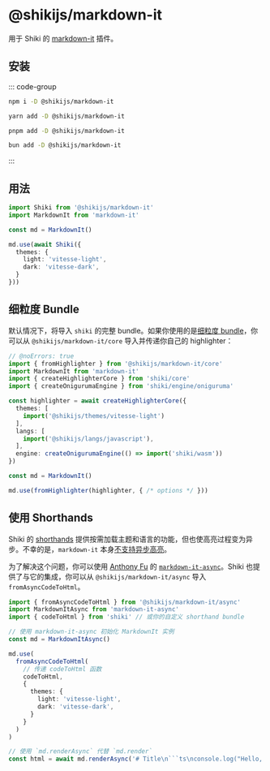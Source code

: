 # @shikijs/markdown-it

<Badges name="@shikijs/markdown-it" />

用于 Shiki 的 [markdown-it](https://markdown-it.github.io/) 插件。

## 安装

::: code-group

```sh [npm]
npm i -D @shikijs/markdown-it
```

```sh [yarn]
yarn add -D @shikijs/markdown-it
```

```sh [pnpm]
pnpm add -D @shikijs/markdown-it
```

```sh [bun]
bun add -D @shikijs/markdown-it
```

:::

## 用法

```ts twoslash
import Shiki from '@shikijs/markdown-it'
import MarkdownIt from 'markdown-it'

const md = MarkdownIt()

md.use(await Shiki({
  themes: {
    light: 'vitesse-light',
    dark: 'vitesse-dark',
  }
}))
```

## 细粒度 Bundle

默认情况下，将导入 `shiki` 的完整 bundle。如果你使用的是[细粒度 bundle](/guide/bundles#fine-grained-bundle)，你可以从 `@shikijs/markdown-it/core` 导入并传递你自己的 highlighter：

```ts twoslash
// @noErrors: true
import { fromHighlighter } from '@shikijs/markdown-it/core'
import MarkdownIt from 'markdown-it'
import { createHighlighterCore } from 'shiki/core'
import { createOnigurumaEngine } from 'shiki/engine/oniguruma'

const highlighter = await createHighlighterCore({
  themes: [
    import('@shikijs/themes/vitesse-light')
  ],
  langs: [
    import('@shikijs/langs/javascript'),
  ],
  engine: createOnigurumaEngine(() => import('shiki/wasm'))
})

const md = MarkdownIt()

md.use(fromHighlighter(highlighter, { /* options */ }))
```

## 使用 Shorthands

Shiki 的 [shorthands](/guide/shorthands) 提供按需加载主题和语言的功能，但也使高亮过程变为异步。不幸的是，`markdown-it` 本身[不支持异步高亮](https://github.com/markdown-it/markdown-it/blob/master/docs/development.md#i-need-async-rule-how-to-do-it)。

为了解决这个问题，你可以使用 [Anthony Fu](https://github.com/antfu) 的 [`markdown-it-async`](https://github.com/antfu/markdown-it-async)。Shiki 也提供了与它的集成，你可以从 `@shikijs/markdown-it/async` 导入 `fromAsyncCodeToHtml`。

````ts twoslash
import { fromAsyncCodeToHtml } from '@shikijs/markdown-it/async'
import MarkdownItAsync from 'markdown-it-async'
import { codeToHtml } from 'shiki' // 或你的自定义 shorthand bundle

// 使用 markdown-it-async 初始化 MarkdownIt 实例
const md = MarkdownItAsync()

md.use(
  fromAsyncCodeToHtml(
    // 传递 codeToHtml 函数
    codeToHtml,
    {
      themes: {
        light: 'vitesse-light',
        dark: 'vitesse-dark',
      }
    }
  )
)

// 使用 `md.renderAsync` 代替 `md.render`
const html = await md.renderAsync('# Title\n```ts\nconsole.log("Hello, World!")\n```')
````
